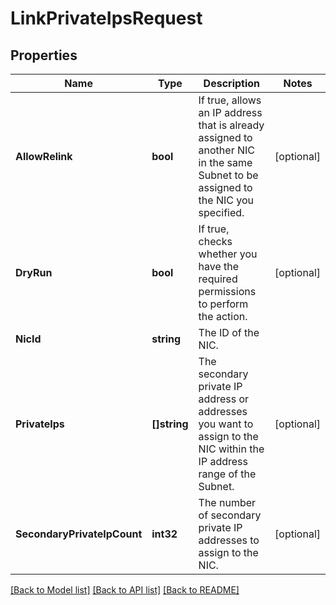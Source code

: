 # LinkPrivateIpsRequest

## Properties

Name | Type | Description | Notes
------------ | ------------- | ------------- | -------------
**AllowRelink** | **bool** | If true, allows an IP address that is already assigned to another NIC in the same Subnet to be assigned to the NIC you specified. | [optional] 
**DryRun** | **bool** | If true, checks whether you have the required permissions to perform the action. | [optional] 
**NicId** | **string** | The ID of the NIC. | 
**PrivateIps** | **[]string** | The secondary private IP address or addresses you want to assign to the NIC within the IP address range of the Subnet. | [optional] 
**SecondaryPrivateIpCount** | **int32** | The number of secondary private IP addresses to assign to the NIC. | [optional] 

[[Back to Model list]](../README.md#documentation-for-models) [[Back to API list]](../README.md#documentation-for-api-endpoints) [[Back to README]](../README.md)


